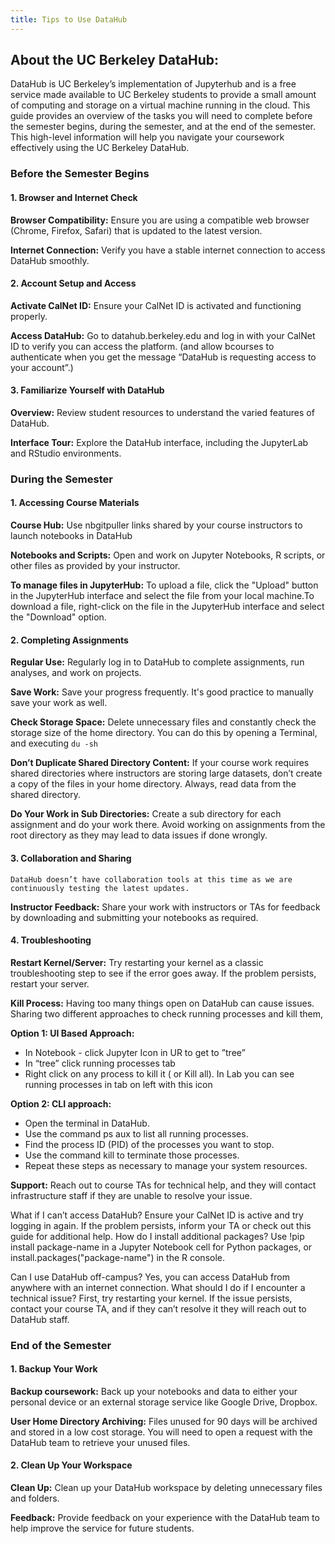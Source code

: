 ```yaml
---
title: Tips to Use DataHub
---
```


## About the UC Berkeley DataHub:  

DataHub is UC Berkeley’s implementation of Jupyterhub and is a free service made available to UC Berkeley students to provide a small amount of computing and storage on a virtual machine running in the cloud. This guide provides an overview of the tasks you will need to complete before the semester begins, during the semester, and at the end of the semester. This high-level information will help you navigate your coursework effectively using the UC Berkeley DataHub.

### Before the Semester Begins


#### 1. Browser and Internet Check

**Browser Compatibility:** Ensure you are using a compatible web browser (Chrome, Firefox, Safari) that is updated to the latest version.

**Internet Connection:** Verify you have a stable internet connection to access DataHub smoothly. 

#### 2. Account Setup and Access
**Activate CalNet ID:** Ensure your CalNet ID is activated and functioning properly.

**Access DataHub:** Go to datahub.berkeley.edu and log in with your CalNet ID to verify you can access the platform. (and allow bcourses to authenticate when you get the message “DataHub is requesting access to your account”.) 

#### 3. Familiarize Yourself with DataHub
**Overview:** Review student resources to understand the varied features of DataHub.

**Interface Tour:** Explore the DataHub interface, including the JupyterLab and RStudio environments.

### During the Semester

#### 1. Accessing Course Materials
**Course Hub:** Use nbgitpuller links shared by your course instructors to launch notebooks in DataHub

**Notebooks and Scripts:** Open and work on Jupyter Notebooks, R scripts, or other files as provided by your instructor.

**To manage files in JupyterHub:** To upload a file, click the "Upload" button in the JupyterHub interface and select the file from your local machine.To download a file, right-click on the file in the JupyterHub interface and select the "Download" option.

#### 2. Completing Assignments
**Regular Use:** Regularly log in to DataHub to complete assignments, run analyses, and work on projects.

**Save Work:** Save your progress frequently. It's good practice to manually save your work as well.

**Check Storage Space:** Delete unnecessary files and constantly check the storage size of the home directory.  You can do this by opening a Terminal, and executing `du -sh`

**Don’t Duplicate Shared Directory Content:** If your course work requires shared directories where instructors are storing large datasets, don’t create a copy of the files in your home directory. Always, read data from the shared directory.

**Do Your Work in Sub Directories:** Create a sub directory for each assignment and do your work there. Avoid working on assignments from the root directory as they may lead to data issues if done wrongly.

#### 3. Collaboration and Sharing

```{note}
DataHub doesn’t have collaboration tools at this time as we are continuously testing the latest updates.
```

**Instructor Feedback:** Share your work with instructors or TAs for feedback by downloading and submitting your notebooks as required.

#### 4. Troubleshooting
**Restart Kernel/Server:** Try restarting your kernel as a classic troubleshooting step to see if the error goes away. If the problem persists, restart your server.
 
**Kill Process:** Having too many things open on DataHub can cause issues. Sharing two different approaches to check running processes and kill them,

**Option 1: UI Based Approach:**
- In Notebook - click Jupyter Icon in UR to get to ”tree” 
- In “tree” click running processes tab
- Right click on any process to kill it ( or Kill all). In Lab you can see running processes in tab on left with this icon

**Option 2: CLI approach:**
- Open the terminal in DataHub.
- Use the command ps aux to list all running processes.
- Find the process ID (PID) of the processes you want to stop.
- Use the command kill <PID> to terminate those processes.
- Repeat these steps as necessary to manage your system resources.

**Support:** Reach out to course TAs for technical help, and they will contact infrastructure staff if they are unable to resolve your issue.

What if I can’t access DataHub?
Ensure your CalNet ID is active and try logging in again. If the problem persists, inform your TA or check out this guide for additional help.
How do I install additional packages?
Use !pip install package-name in a Jupyter Notebook cell for Python packages, or install.packages("package-name") in the R console.


Can I use DataHub off-campus?
Yes, you can access DataHub from anywhere with an internet connection.
What should I do if I encounter a technical issue?
First, try restarting your kernel. If the issue persists, contact your course TA,  and if they can’t resolve it they will reach out to DataHub staff.

### End of the Semester
#### 1. Backup Your Work

**Backup coursework:** Back up your notebooks and data to either your personal device or an external storage service like Google Drive, Dropbox.

**User Home Directory Archiving:** Files unused for 90 days will be archived and stored in a low cost storage. You will need to open a request with the DataHub team to retrieve your unused files.

#### 2. Clean Up Your Workspace
**Clean Up:** Clean up your DataHub workspace by deleting unnecessary files and folders.

**Feedback:** Provide feedback on your experience with the DataHub team to help improve the service for future students.
